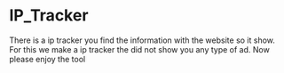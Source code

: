 # IP_Tracker
There is a ip tracker you find the information with the website so it show. For this we make a ip tracker the did not show you any type of ad. Now please enjoy the tool 

